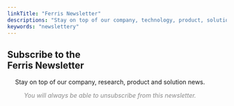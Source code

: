 ```yaml
---
linkTitle: "Ferris Newsletter"
descriptions: "Stay on top of our company, technology, product, solutions and research news."
keywords: "newslettery"
---
```


<!-- SOLUTIONS HEADER -->
<section class="sub-header" style="background: var(--clr-accent-red)">
		<h1 id="solutions-top">Subscribe to the <br>Ferris Newsletter</h1>
		<p></p>
</section>

<!-- FOUNDING FERRIS -->
<section class="padding-block-700" style="background-color: var(--clr-primary-white); text-align: center">
    <div class="container">
        <div class="flow text-left-sm-only margin" style="--flow-spacer: 1.5rem; padding-right: 2rem">
            <p class="lead-black-m">Stay on top of our company, research, product and solution news.</p>
        </div>
    </div>
</section>

<!-- Aivie Newsletter Form -->
<script type="text/javascript" src="//m.ferrislabs.net/form/generate.js?id=21"></script>

<section class="padding-block-500" style="background-color: var(--clr-primary-white); text-align: center">
    <div class="container">
        <div class="flow text-left-sm-only margin" style="--flow-spacer: 1.5rem; padding-right: 2rem">
			<p class="lead-black-m" style="font-style: italic; opacity: 0.5">You will always be able to unsubscribe from this newsletter.</p>
        </div>
    </div>
</section>

<!-- Aivie Web Tracker -->
<script>
	(function (w, d, t, u, n, a, m) {
    w["MauticTrackingObject"] = n;
    (w[n] =
    w[n] ||
    function () {
    (w[n].q = w[n].q || []).push(arguments);
    }),
        (a = d.createElement(t)),
        (m = d.getElementsByTagName(t)[0]);
        a.async = 1;
        a.src = u;
        m.parentNode.insertBefore(a, m);
    })(window, document, "script", "https://m.ferrislabs.net/mtc.js", "mt");
      mt("send", "pageview");
</script>
